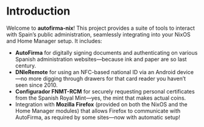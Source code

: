 # Introduction

Welcome to **autofirma-nix**! This project provides a suite of tools to interact with Spain’s public administration, seamlessly integrating into your NixOS and Home Manager setup. It includes:

- **AutoFirma** for digitally signing documents and authenticating on various Spanish administration websites—because ink and paper are so last century.  
- **DNIeRemote** for using an NFC-based national ID via an Android device—no more digging through drawers for that card reader you haven’t seen since 2010.  
- **Configurador FNMT-RCM** for securely requesting personal certificates from the Spanish Royal Mint—yes, the mint that makes actual coins.  
- Integration with **Mozilla Firefox** (provided on both the NixOS and the Home Manager modules) that allows Firefox to communicate with AutoFirma, as required by some sites—now with automatic setup!  

